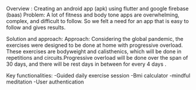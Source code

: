Overview :
Creating an android app (apk) using flutter and google firebase (baas)
Problem:
A lot of fitness and body tone apps are overwhelming, complex, and difficult to follow. So we felt a need for an app that is easy to follow and gives results.

Solution and approach:
Approach:
Considering the global pandemic, the exercises were designed to be done at home with progressive overload. These exercises are bodyweight and calisthenics, which will be done in repetitions and circuits.Progressive overload will be done over the span of 30 days, and there will be rest days in between for every 4 days .

Key functionalities:
-Guided daily exercise session
-Bmi calculator
-mindful meditation 
-User authentication

